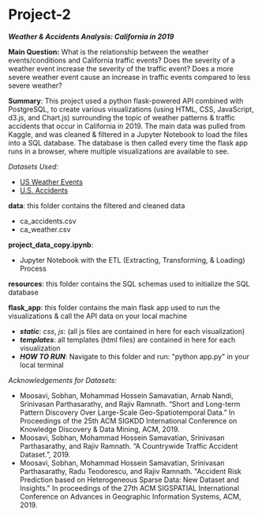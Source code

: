 # Project-2

***Weather & Accidents Analysis: California in 2019***

**Main Question:** What is the relationship between the weather events/conditions and California traffic events? Does the severity of a weather event increase the severity of the traffic event? Does a more severe weather event cause an increase in traffic events compared to less severe weather?

**Summary**: This project used a python flask-powered API combined with PostgreSQL, to create various visualizations (using HTML, CSS, JavaScript, d3.js, and Chart.js) surrounding the topic of weather patterns & traffic accidents that occur in California in 2019. The main data was pulled from Kaggle, and was cleaned & filtered in a Jupyter Notebook to load the files into a SQL database. The database is then called every time the flask app runs in a browser, where multiple visualizations are available to see. 

*Datasets Used:* 
- [US Weather Events](https://www.kaggle.com/sobhanmoosavi/us-weather-events)
- [U.S. Accidents](https://www.kaggle.com/sobhanmoosavi/us-accidents)

**data**: this folder contains the filtered and cleaned data
- ca_accidents.csv
- ca_weather.csv

**project_data_copy.ipynb**: 
- Jupyter Notebook with the ETL (Extracting, Transforming, & Loading) Process

**resources**: this folder contains the SQL schemas used to initialize the SQL database

**flask_app**: this folder contains the main flask app used to run the visualizations & call the API data on your local machine
- ***static***: *css*, *js*: (all js files are contained in here for each visualization)
- ***templates***: all templates (html files) are contained in here for each visualization
- ***HOW TO RUN***: Navigate to this folder and run: "python app.py" in your local terminal


*Acknowledgements for Datasets:*
- Moosavi, Sobhan, Mohammad Hossein Samavatian, Arnab Nandi, Srinivasan Parthasarathy, and Rajiv Ramnath. “Short and Long-term Pattern Discovery Over Large-Scale Geo-Spatiotemporal Data.” In Proceedings of the 25th ACM SIGKDD International Conference on Knowledge Discovery & Data Mining, ACM, 2019.
- Moosavi, Sobhan, Mohammad Hossein Samavatian, Srinivasan Parthasarathy, and Rajiv Ramnath. “A Countrywide Traffic Accident Dataset.”, 2019.
- Moosavi, Sobhan, Mohammad Hossein Samavatian, Srinivasan Parthasarathy, Radu Teodorescu, and Rajiv Ramnath. "Accident Risk Prediction based on Heterogeneous Sparse Data: New Dataset and Insights." In proceedings of the 27th ACM SIGSPATIAL International Conference on Advances in Geographic Information Systems, ACM, 2019.



